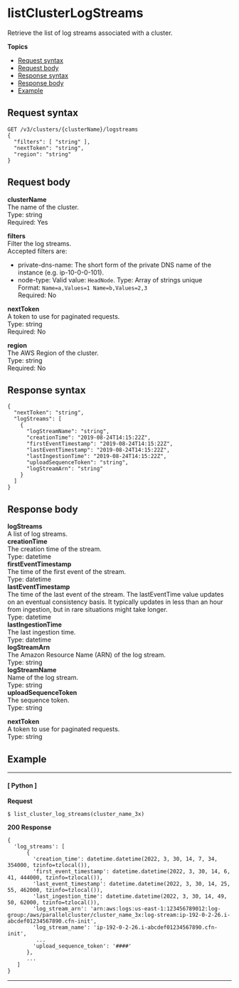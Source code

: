 # listClusterLogStreams<a name="list-cluster-log-streams"></a>

Retrieve the list of log streams associated with a cluster\.

**Topics**
+ [Request syntax](#list-cluster-log-streams-request)
+ [Request body](#list-cluster-log-streams-request-body)
+ [Response syntax](#list-cluster-log-streams-response)
+ [Response body](#list-cluster-log-streams-response-body)
+ [Example](#list-cluster-log-streams-example)

## Request syntax<a name="list-cluster-log-streams-request"></a>

```
GET /v3/clusters/{clusterName}/logstreams
{
  "filters": [ "string" ],
  "nextToken": "string",
  "region": "string"
}
```

## Request body<a name="list-cluster-log-streams-request-body"></a>

**clusterName**  
The name of the cluster\.  
Type: string  
Required: Yes

**filters**  
Filter the log streams\.  
Accepted filters are:  
+ private\-dns\-name: The short form of the private DNS name of the instance \(e\.g\. ip\-10\-0\-0\-101\)\.
+ node\-type: Valid value: `HeadNode`\.
Type: Array of strings unique  
Format: `Name=a,Values=1 Name=b,Values=2,3`  
Required: No

**nextToken**  
A token to use for paginated requests\.  
Type: string  
Required: No

**region**  
The AWS Region of the cluster\.  
Type: string  
Required: No

## Response syntax<a name="list-cluster-log-streams-response"></a>

```
{
  "nextToken": "string",
  "logStreams": [
    {
      "logStreamName": "string",
      "creationTime": "2019-08-24T14:15:22Z",
      "firstEventTimestamp": "2019-08-24T14:15:22Z",
      "lastEventTimestamp": "2019-08-24T14:15:22Z",
      "lastIngestionTime": "2019-08-24T14:15:22Z",
      "uploadSequenceToken": "string",
      "logStreamArn": "string"
    }
  ]
}
```

## Response body<a name="list-cluster-log-streams-response-body"></a>

**logStreams**  
A list of log streams\.    
**creationTime**  
The creation time of the stream\.  
Type: datetime  
**firstEventTimestamp**  
The time of the first event of the stream\.  
Type: datetime  
**lastEventTimestamp**  
The time of the last event of the stream\. The lastEventTime value updates on an eventual consistency basis\. It typically updates in less than an hour from ingestion, but in rare situations might take longer\.  
Type: datetime  
**lastIngestionTime**  
The last ingestion time\.  
Type: datetime  
**logStreamArn**  
The Amazon Resource Name \(ARN\) of the log stream\.  
Type: string  
**logStreamName**  
Name of the log stream\.  
Type: string  
**uploadSequenceToken**  
The sequence token\.  
Type: string

**nextToken**  
A token to use for paginated requests\.  
Type: string

## Example<a name="list-cluster-log-streams-example"></a>

------
#### [ Python ]

**Request**

```
$ list_cluster_log_streams(cluster_name_3x)
```

**200 Response**

```
{
  'log_streams': [
      {
        'creation_time': datetime.datetime(2022, 3, 30, 14, 7, 34, 354000, tzinfo=tzlocal()),
        'first_event_timestamp': datetime.datetime(2022, 3, 30, 14, 6, 41, 444000, tzinfo=tzlocal()),
        'last_event_timestamp': datetime.datetime(2022, 3, 30, 14, 25, 55, 462000, tzinfo=tzlocal()),
        'last_ingestion_time': datetime.datetime(2022, 3, 30, 14, 49, 50, 62000, tzinfo=tzlocal()),
        'log_stream_arn': 'arn:aws:logs:us-east-1:123456789012:log-group:/aws/parallelcluster/cluster_name_3x:log-stream:ip-192-0-2-26.i-abcdef01234567890.cfn-init',
        'log_stream_name': 'ip-192-0-2-26.i-abcdef01234567890.cfn-init',
         ...
        'upload_sequence_token': '####'
      },
      ...
   ]
}
```

------